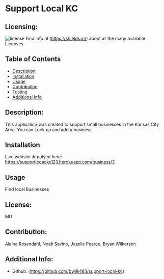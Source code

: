 # Support Local KC
  ## Licensing:
  ![license](https://img.shields.io/badge/license-MIT-blue)
  Find info at (https://shields.io/) about all the many available Licenses.
  ## Table of Contents 
  - [Description](#description)
  - [Installation](#installation)
  - [Usage](#usage)
  - [Contribution](#contribution)
  - [Testing](#testing)
  - [Additional Info](#additional-info)
  ## Description:
  This application was created to support small businesses in the Kansas City Area. You can Look up and add a business.
  ## Installation
  Live website depolyed here: https://supportlocackc123.herokuapp.com/business/3
  ## Usage
  Find local Businesses 
  ## License:
  MIT
  ## Contribution:
  Alaina Rosendahl, Noah Savino, Jazelle Pearce, Bryan Wilkerson
  ## Additional Info:
  - Github: (https://github.com/bwilk483/support-local-kc)
